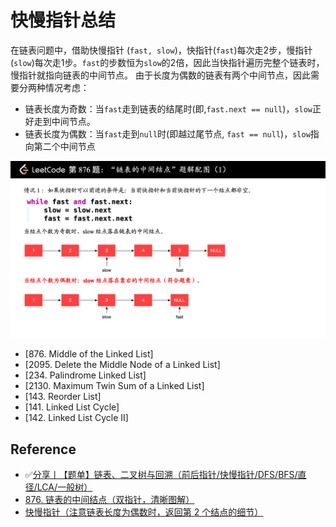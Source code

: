 # 快慢指针总结
在链表问题中，借助快慢指针 (`fast, slow`)，快指针(`fast`)每次走2步，慢指针(`slow`)每次走1步。`fast`的步数恒为`slow`的2倍，因此当快指针遍历完整个链表时，慢指针就指向链表的中间节点。
由于长度为偶数的链表有两个中间节点，因此需要分两种情况考虑：
* 链表长度为奇数：当`fast`走到链表的结尾时(即,`fast.next == null`)，`slow`正好走到中间节点。
* 链表长度为偶数：当`fast`走到`null`时(即越过尾节点, `fast == null`)，`slow`指向第二个中间节点

![](images/876_fast_slow_pointer-1.png)


* [876. Middle of the Linked List]
* [2095. Delete the Middle Node of a Linked List]
* [234. Palindrome Linked List]
* [2130. Maximum Twin Sum of a Linked List]
* [143. Reorder List]
* [141. Linked List Cycle]
* [142. Linked List Cycle II]


## Reference
* ✅[分享丨【题单】链表、二叉树与回溯（前后指针/快慢指针/DFS/BFS/直径/LCA/一般树）](https://leetcode.cn/discuss/post/3142882/fen-xiang-gun-ti-dan-lian-biao-er-cha-sh-6srp/)
* [876. 链表的中间结点（双指针，清晰图解）](https://leetcode.cn/problems/middle-of-the-linked-list/solutions/1646119/by-jyd-aphd/)
* [快慢指针（注意链表长度为偶数时，返回第 2 个结点的细节）](https://leetcode.cn/problems/middle-of-the-linked-list/solutions/165152/kuai-man-zhi-zhen-zhu-yao-zai-yu-diao-shi-by-liwei/)